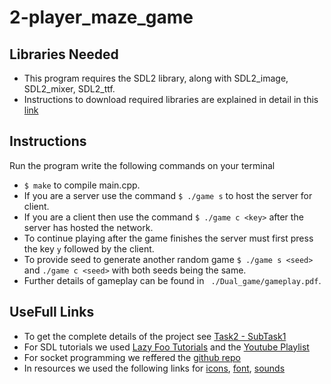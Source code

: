 # 2-player_maze_game

## Libraries Needed
* This program requires the SDL2 library, along with SDL2_image, SDL2_mixer, SDL2_ttf.
* Instructions to download required libraries are explained in detail in this [link](https://lazyfoo.net/tutorials/SDL/01_hello_SDL/index.php)

## Instructions
Run the program write the following commands on your terminal
* `$ make` to compile main.cpp.
* If you are a server use the command `$ ./game s` to host the server for client.
* If you are a client then use the command `$ ./game c <key>` after the server has hosted the network.
* To continue playing after the game finishes the server must first press the key `y` followed by the client.
* To provide seed to generate another random game `$ ./game s <seed>` and `./game c <seed>` with both seeds being the same.
* Further details of gameplay can be found in ` ./Dual_game/gameplay.pdf`.

## UseFull Links
* To get the complete details of the project see [Task2 - SubTask1](https://www.cse.iitd.ac.in/~rijurekha/cop290_2021.html)
* For SDL tutorials we used [Lazy Foo Tutorials](https://lazyfoo.net/tutorials/SDL/index.php) and the [Youtube Playlist](https://www.youtube.com/watch?v=QQzAHcojEKg&list=RDCMUCAM9ZPgEIdeHAsmG50wqL1g&start_radio=1&rv=QQzAHcojEKg&t=0)
* For socket programming we reffered the [github repo](https://github.com/maciejspychala/sdl-game)
* In resources we used the following links for [icons](https://www.iconsdb.com/), [font](https://www.1001freefonts.com/), [sounds](https://www.soundjay.com/)

